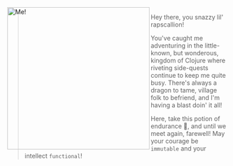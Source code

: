 <img src="https://i.gyazo.com/2157f2fcb83b0b496878b8aa99fe5c46.png" alt="Me!" align="left" width="325px"/>

> Hey there, you snazzy lil' rapscallion! 
>
> You've caught me adventuring in the little-known, but wonderous, kingdom of Clojure where riveting side-quests continue to keep me quite busy. There's always a dragon to tame, village folk to befriend, and I'm having a blast doin' it all!
>
> Here, take this potion of endurance :baby_bottle:, and until we meet again, farewell! May your courage be `immutable` and your intellect `functional`!
